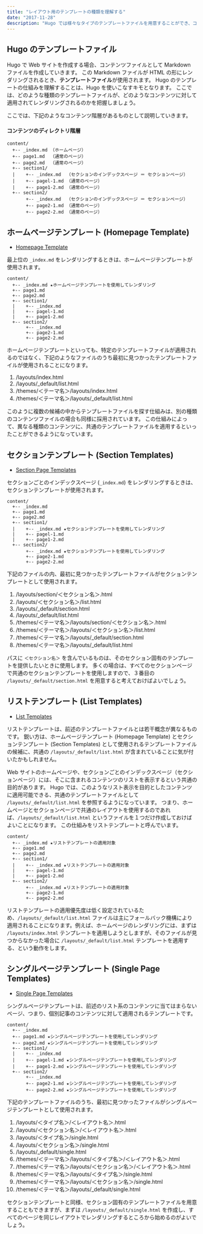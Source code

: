 ```yaml
---
title: "レイアウト用のテンプレートの種類を理解する"
date: "2017-11-28"
description: "Hugo では様々なタイプのテンプレートファイルを用意することができ、コンテンツファイルのパスに応じて、どのテンプレートファイルを使ってレンダリングされるかが決定されます。"
---
```


Hugo のテンプレートファイル
----

Hugo で Web サイトを作成する場合、コンテンツファイルとして Markdown ファイルを作成していきます。
この Markdown ファイルが HTML の形にレンダリングされるとき、**テンプレートファイル**が使用されます。
Hugo のテンプレートの仕組みを理解することは、Hugo を使いこなすキモとなります。
ここでは、どのような種類のテンプレートファイルが、どのようなコンテンツに対して適用されてレンダリングされるのかを把握しましょう。

ここでは、下記のようなコンテンツ階層があるものとして説明していきます。

#### コンテンツのディレクトリ階層

~~~
content/
  +-- _index.md （ホームページ）
  +-- page1.md  （通常のページ）
  +-- page2.md  （通常のページ）
  +-- section1/
  |    +-- _index.md  （セクションのインデックスページ ＝ セクションページ）
  |    +-- pagel-1.md （通常のページ）
  |    +-- page1-2.md （通常のページ）
  +-- section2/
       +-- _index.md  （セクションのインデックスページ ＝ セクションページ）
       +-- page2-1.md （通常のページ）
       +-- page2-2.md （通常のページ）
~~~

ホームページテンプレート (Homepage Template)
----

- [Homepage Template](https://gohugo.io/templates/homepage/)

最上位の `_index.md` をレンダリングするときは、ホームページテンプレートが使用されます。

~~~
content/
  +-- _index.md ★ホームページテンプレートを使用してレンダリング
  +-- page1.md
  +-- page2.md
  +-- section1/
  |    +-- _index.md
  |    +-- pagel-1.md
  |    +-- page1-2.md
  +-- section2/
       +-- _index.md
       +-- page2-1.md
       +-- page2-2.md
~~~

ホームページテンプレートといっても、特定のテンプレートファイルが適用されるのではなく、下記のようなファイルのうち最初に見つかったテンプレートファイルが使用されることになります。

1. /layouts/index.html
2. /layouts/_default/list.html
3. /themes/＜テーマ名＞/layouts/index.html
4. /themes/＜テーマ名＞/layouts/_default/list.html

<div class="note">
このように複数の候補の中からテンプレートファイルを探す仕組みは、別の種類のコンテンツファイルの場合も同様に採用されています。
この仕組みによって、異なる種類のコンテンツに、共通のテンプレートファイルを適用するといったことができるようになっています。
</div>


セクションテンプレート (Section Templates)
----

- [Section Page Templates](https://gohugo.io/templates/section-templates/)

セクションごとのインデックスページ (`_index.md`) をレンダリングするときは、セクションテンプレートが使用されます。

~~~
content/
  +-- _index.md
  +-- page1.md
  +-- page2.md
  +-- section1/
  |    +-- _index.md ★セクションテンプレートを使用してレンダリング
  |    +-- pagel-1.md
  |    +-- page1-2.md
  +-- section2/
       +-- _index.md ★セクションテンプレートを使用してレンダリング
       +-- page2-1.md
       +-- page2-2.md
~~~

下記のファイルの内、最初に見つかったテンプレートファイルがセクションテンプレートとして使用されます。

1. /layouts/section/＜セクション名＞.html
2. /layouts/＜セクション名＞/list.html
3. /layouts/_default/section.html
4. /layouts/_default/list.html
5. /themes/＜テーマ名＞/layouts/section/＜セクション名＞.html
6. /themes/＜テーマ名＞/layouts/＜セクション名＞/list.html
7. /themes/＜テーマ名＞/layouts/_default/section.html
8. /themes/＜テーマ名＞/layouts/_default/list.html

パスに `＜セクション名＞` を含んでいるものは、そのセクション固有のテンプレートを提供したいときに使用します。
多くの場合は、すべてのセクションページで共通のセクションテンプレートを使用しますので、３番目の `/layouts/_default/section.html` を用意すると考えておけばよいでしょう。


リストテンプレート (List Templates)
----

- [List Templates](https://gohugo.io/templates/lists/)

リストテンプレートは、前述のテンプレートファイルとは若干概念が異なるものです。
鋭い方は、ホームページテンプレート (Homepage Template) とセクションテンプレート (Section Templates) として使用されるテンプレートファイルの候補に、共通の `/layouts/_default/list.html` が含まれていることに気が付いたかもしれません。

Web サイトのホームページや、セクションごとのインデックスページ（セクションページ）には、そこに含まれるコンテンツのリストを表示するという共通の目的があります。
Hugo では、このようなリスト表示を目的としたコンテンツに適用可能できる、共通のテンプレートファイルとして `/layouts/_default/list.html` を参照するようになっています。
つまり、ホームページとセクションページで共通のレイアウトを使用するのであれば、`/layouts/_default/list.html` というファイルを１つだけ作成しておけばよいことになります。
この仕組みをリストテンプレートと呼んでいます。

~~~
content/
  +-- _index.md ★リストテンプレートの適用対象
  +-- page1.md
  +-- page2.md
  +-- section1/
  |    +-- _index.md ★リストテンプレートの適用対象
  |    +-- pagel-1.md
  |    +-- page1-2.md
  +-- section2/
       +-- _index.md ★リストテンプレートの適用対象
       +-- page2-1.md
       +-- page2-2.md
~~~

<div class="note">
リストテンプレートの適用優先度は低く設定されているため、<code>/layouts/_default/list.html</code> ファイルは主にフォールバック機構により適用されることになります。例えば、ホームページのレンダリングには、まずは <code>/layouts/index.html</code> テンプレートを適用しようとしますが、そのファイルが見つからなかった場合に <code>/layouts/_default/list.html</code> テンプレートを適用する、という動作をします。
</div>


シングルページテンプレート (Single Page Templates)
----

- [Single Page Templates](https://gohugo.io/templates/single-page-templates/)

シングルページテンプレートは、前述のリスト系のコンテンツに当てはまらないページ、つまり、個別記事のコンテンツに対して適用されるテンプレートです。

~~~
content/
  +-- _index.md
  +-- page1.md ★シングルページテンプレートを使用してレンダリング
  +-- page2.md ★シングルページテンプレートを使用してレンダリング
  +-- section1/
  |    +-- _index.md
  |    +-- pagel-1.md ★シングルページテンプレートを使用してレンダリング
  |    +-- page1-2.md ★シングルページテンプレートを使用してレンダリング
  +-- section2/
       +-- _index.md
       +-- page2-1.md ★シングルページテンプレートを使用してレンダリング
       +-- page2-2.md ★シングルページテンプレートを使用してレンダリング
~~~

下記のテンプレートファイルのうち、最初に見つかったファイルがシングルページテンプレートとして使用されます。

1. /layouts/＜タイプ名＞/＜レイアウト名＞.html
2. /layouts/＜セクション名＞/＜レイアウト名＞.html
3. /layouts/＜タイプ名＞/single.html
4. /layouts/＜セクション名＞/single.html
5. /layouts/_default/single.html
6. /themes/＜テーマ名＞/layouts/＜タイプ名＞/＜レイアウト名＞.html
7. /themes/＜テーマ名＞/layouts/＜セクション名＞/＜レイアウト名＞.html
8. /themes/＜テーマ名＞/layouts/＜タイプ名＞/single.html
9. /themes/＜テーマ名＞/layouts/＜セクション名＞/single.html
10. /themes/＜テーマ名＞/layouts/_default/single.html

セクションテンプレートと同様、セクション固有のテンプレートファイルを用意することもできますが、まずは `/layouts/_default/single.html` を作成し、すべてのページを同じレイアウトでレンダリングするところから始めるのがよいでしょう。

